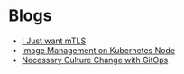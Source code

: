 # Blogs
- [I Just want mTLS](https://blog.howardjohn.info/posts/mtls-kubernetes/)
- [Image Management on Kubernetes Node](https://medium.com/@rifewang/image-management-on-kubernetes-node-18649e16bc26)
- [Necessary Culture Change with GitOps](https://itnext.io/necessary-culture-change-with-gitops-2c63f4fe9604)